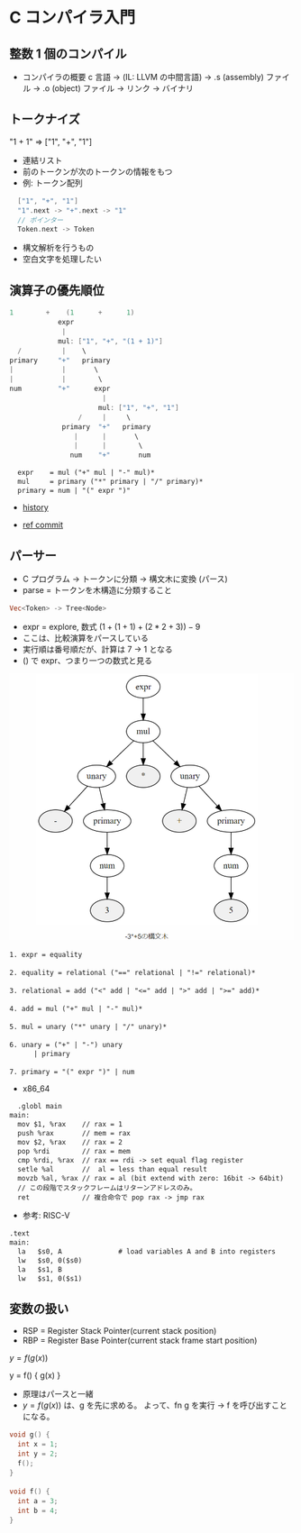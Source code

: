 # C コンパイラ入門

## 整数 1 個のコンパイル

- コンパイラの概要
  c 言語 -> (IL: LLVM の中間言語) -> .s (assembly) ファイル -> .o (object) ファイル -> リンク -> バイナリ

## トークナイズ

"1 + 1" => ["1", "+", "1"]

- 連結リスト
- 前のトークンが次のトークンの情報をもつ
- 例: トークン配列

```C
  ["1", "+", "1"]
  "1".next -> "+".next -> "1"
  // ポインター
  Token.next -> Token
```

- 構文解析を行うもの
- 空白文字を処理したい

## 演算子の優先順位

```C
1        +    (1      +      1)
            expr
             |
            mul: ["1", "+", "(1 + 1)"]
  /          |    \
primary     "+"   primary
|            |       \
|            |        \
num         "+"      expr
                       |
                      mul: ["1", "+", "1"]
                 /     |     \
             primary  "+"   primary
                |      |       \
                |      |        \
               num    "+"       num
```

```EBNF
  expr    = mul ("+" mul | "-" mul)*
  mul     = primary ("*" primary | "/" primary)*
  primary = num | "(" expr ")"
```

- [history](https://github.com/rui314/chibicc/commits/main?after=90d1f7f199cc55b13c7fdb5839d1409806633fdb+306)

- [ref commit](https://github.com/rui314/chibicc/tree/725badfb494544b7c7f1d4c4690b9bc033c6d051)

## パーサー

- C プログラム → トークンに分類 → 構文木に変換 (パース)
- parse = トークンを木構造に分類すること

```Rust
Vec<Token> -> Tree<Node>
```

- expr = explore, 数式 $(1 + (1 + 1) + (2* 2 + 3)) - 9$
- ここは、比較演算をパースしている
- 実行順は番号順だが、計算は 7 → 1 となる
- () で expr、つまり一つの数式と見る

![parse tree](img/parse_tree.png)

```EBNF
1. expr = equality

2. equality = relational ("==" relational | "!=" relational)*

3. relational = add ("<" add | "<=" add | ">" add | ">=" add)*

4. add = mul ("+" mul | "-" mul)*

5. mul = unary ("*" unary | "/" unary)*

6. unary = ("+" | "-") unary
      | primary

7. primary = "(" expr ")" | num
```

- x86_64

```assembly
  .globl main
main:
  mov $1, %rax    // rax = 1
  push %rax       // mem = rax
  mov $2, %rax    // rax = 2
  pop %rdi        // rax = mem
  cmp %rdi, %rax  // rax == rdi -> set equal flag register
  setle %al       //  al = less than equal result
  movzb %al, %rax // rax = al (bit extend with zero: 16bit -> 64bit)
  // この段階でスタックフレームはリターンアドレスのみ。
  ret             // 複合命令で pop rax -> jmp rax
```

- 参考: RISC-V

```riscv
.text
main:
  la   $s0, A              # load variables A and B into registers
  lw   $s0, 0($s0)
  la   $s1, B
  lw   $s1, 0($s1)
```

## 変数の扱い

- RSP = Register Stack Pointer(current stack position)
- RBP = Register Base Pointer(current stack frame start position)

$y = f(g(x))$

y = f() {
g(x)
}

- 原理はパースと一緒
- $y = f(g(x))$ は、g を先に求める。
  よって、fn g を実行 → f を呼び出すことになる。

```c
void g() {
  int x = 1;
  int y = 2;
  f();
}

void f() {
  int a = 3;
  int b = 4;
}
```
